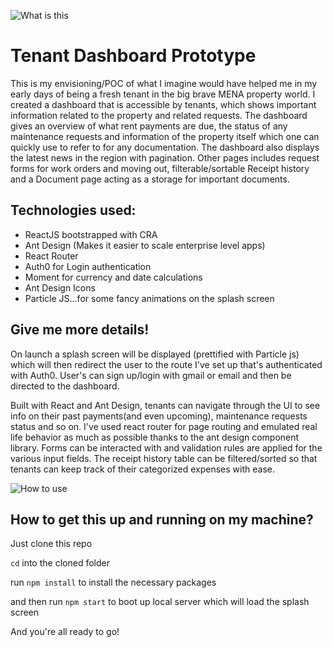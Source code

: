 ![What is this](https://i.imgur.com/nuh6NCk.gif)

# Tenant Dashboard Prototype

This is my envisioning/POC of what I imagine would have helped me in my early days of being a fresh tenant in the big brave MENA property world. I created a dashboard that is accessible by tenants, which shows important information related to the property and related requests. The dashboard gives an overview of what rent payments are due, the status of any maintenance requests and information of the property itself which one can quickly use to refer to for any documentation. The dashboard also displays the latest news in the region with pagination. Other pages includes request forms for work orders and moving out, filterable/sortable Receipt history and a Document page acting as a storage for important documents.

## Technologies used:

- ReactJS bootstrapped with CRA
- Ant Design (Makes it easier to scale enterprise level apps)
- React Router
- Auth0 for Login authentication
- Moment for currency and date calculations
- Ant Design Icons
- Particle JS...for some fancy animations on the splash screen


## Give me more details!


On launch a splash screen will be displayed (prettified with Particle js) which will then redirect the user to the route I've set up that's authenticated with Auth0. User's can sign up/login with gmail or email and then be directed to the dashboard. 

Built with React and Ant Design, tenants can navigate through the UI to see info on their past payments(and even upcoming), maintenance requests status and so on. I've used react router for page routing and emulated real life behavior as much as possible thanks to the ant design component library. Forms can be interacted with and validation rules are applied for the various input fields. The receipt history table can be filtered/sorted so that tenants can keep track of their categorized expenses with ease.

![How to use](https://i.imgur.com/mn2lQS3.gif)

## How to get this up and running on my machine?

Just clone this repo

`cd` into the cloned folder

run `npm install` to install the necessary packages

and then run `npm start` to boot up local server which will load the splash screen

And you're all ready to go!
